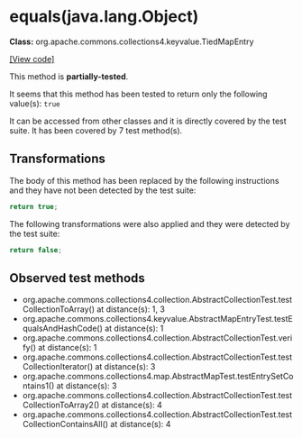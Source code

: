 # equals(java.lang.Object)

**Class:** org.apache.commons.collections4.keyvalue.TiedMapEntry

[[View code]](https://github.com/apache/commons-collections/blob/1e6435ec103c1d52b119602a3aa48bfa5775d01d/src/main/java//org/apache/commons/collections4/keyvalue/TiedMapEntry.java#L102)

This method is **partially-tested**.

It seems that this method has been tested to return only the following value(s): `true`


It can be accessed from other classes and it is directly covered by the test suite. 
It has been covered by 7 test method(s).

## Transformations


The body of this method has been replaced by the following instructions and they have not been detected by the test suite:

```Java
return true;
```

The following transformations were also applied and they were detected by the test suite:

```Java
return false;
```





## Observed test methods

* org.apache.commons.collections4.collection.AbstractCollectionTest.testCollectionToArray() at distance(s): 1, 3
* org.apache.commons.collections4.keyvalue.AbstractMapEntryTest.testEqualsAndHashCode() at distance(s): 1
* org.apache.commons.collections4.collection.AbstractCollectionTest.verify() at distance(s): 1
* org.apache.commons.collections4.collection.AbstractCollectionTest.testCollectionIterator() at distance(s): 3
* org.apache.commons.collections4.map.AbstractMapTest.testEntrySetContains1() at distance(s): 3
* org.apache.commons.collections4.collection.AbstractCollectionTest.testCollectionToArray2() at distance(s): 4
* org.apache.commons.collections4.collection.AbstractCollectionTest.testCollectionContainsAll() at distance(s): 4

